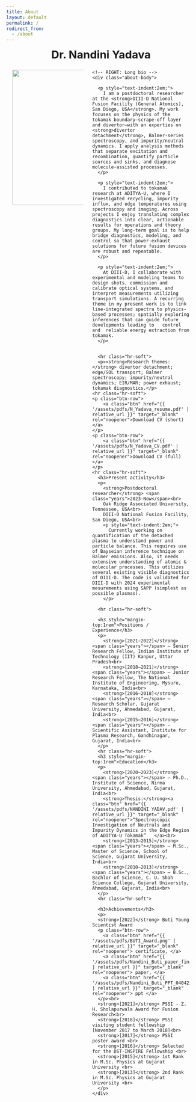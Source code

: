 ```yaml
---
title: About
layout: default
permalink: /
redirect_from:
  - /about
---
```



<style>
/* About page layout */
.about-wrap{max-width:1100px;margin:0 auto;padding:0 1rem 2rem}
.about-title{ text-align:center;font-size:clamp(1.8rem,2.6vw,2.4rem);font-weight:700;margin:.2rem 0 1.4rem }

/* WRAP AROUND PHOTO + SQUARE EDGES */
.about-body{ text-align: justify; hyphens: auto; }
.about-photo img{
  float: left;                  /* wrap text around the image */
  width: 360px;                 /* size of photo; adjust to taste */
  max-width: 40%;
  height: auto;
  margin: 0 24px 14px 0;
  border-radius: 0 !important;  /* override any global “circle image” rule */
  box-shadow: none !important;  /* remove soft frame/shadow if you don’t want it */
  shape-outside: inset(0);      /* keep wrap clean */
}

/* clear the float after the text block */
.about-body::after{ content:""; display:block; clear:both; }

/* paragraph/link styling */
.about-body p{ margin:.75rem 0; line-height:1.7; font-size:1.02rem; color:#222 }
.about-body a{ color:#0d3ea9; font-weight:600; text-decoration:underline }
.hr-soft{ height:1px; background:#e6e6e6; border:0; margin:1.4rem 0 }

/* mobile: stack image above text, no wrap */
@media (max-width:700px){
  .about-photo img{ float:none; display:block; width:100%; max-width:none; margin:0 0 12px 0; shape-outside:none }
  .about-body{ text-align:left; }
}

</style>

<div class="about-wrap">
  <h1 class="about-title">Dr. Nandini Yadava</h1>

  <div class="about-grid">
    <!-- LEFT: Photo -->
    <div class="about-photo">
      <!-- Put your image here -->
      <img src="{{ site.baseurl }}/assets/image/2401_PUB012535-Nandni_Yadava_2.jpg">
    </div>

    <!-- RIGHT: Long bio -->
    <div class="about-body">

      <p style="text-indent:2em;">
        I am a postdoctoral researcher at the <strong>DIII-D National Fusion Facility (General Atomics), San Diego, USA</strong>. My work focuses on the physics of the tokamak boundary—scrape-off layer and divertor—with an experties on <strong>divertor detachment</strong>, Balmer-series spectroscopy, and impurity/neutral dynamics. I apply analysis methods that separate excitation and recombination, quantify particle sources and sinks, and diagnose molecule-assisted processes.
      </p>

      <p style="text-indent:2em;">
        I contributed to tokamak research at ADITYA-U, where I investigated recycling, impurity influx, and edge temperatures using spectroscopy and imaging. Across projects I enjoy translating complex diagnostics into clear, actionable results for operations and theory groups. My long-term goal is to help bridge diagnostics, modeling, and control so that power-exhaust solutions for future fusion devices are robust and repeatable.
      </p>
      
      <p style="text-indent:2em;">
        At DIII-D, I collaborate with experimental and modeling teams to design shots, commission and calibrate optical systems, and interpret measurements utilizing transport simulations. A recurring theme in my present work is to link line-integrated spectra to physics-based processes; spatially exploring inferences that can guide future  developments leading to   control and  reliable energy extraction from tokamak.
      </p>


      <hr class="hr-soft">
      <p><strong>Research themes:</strong> divertor detachment; edge/SOL transport; Balmer spectroscopy; impurity/neutral dynamics; EIR/MAR; power exhaust; tokamak diagnostics.</p>
    <hr class="hr-soft">
    <p class="btn-row">
        <a class="btn" href="{{ '/assets/pdfs/N_Yadava_resume.pdf' | relative_url }}" target="_blank" rel="noopener">Download CV (short) </a>
    </p>
    <p class="btn-row">
        <a class="btn" href="{{ '/assets/pdfs/N_Yadava_CV.pdf' | relative_url }}" target="_blank" rel="noopener">Download CV (full) </a>
    </p>
    <hr class="hr-soft">
      <h3>Present activity</h3>
      <p>
        <strong>Postdoctoral researcher</strong> <span class="years">2023–Now</span><br>
        Oak Ridge Associated University, Tennessee, USA<br>
        DIII-D National Fusion Facility, San Diego, USA<br>
        <p style="text-indent:2em;">
          Currently working on quantification of the detached plasma to understand power and particle balance. This requires use of Bayseian inference technique on Balmer emissions. Also, it needs extensive understanding of atomic & molecular processes. This utilizes several existing visible diagnostics of DIII-D. The code is validated for DIII-D with 2024 experimental mesurements using SAPP (simplest as possible plasmas).
        </p>
     
      <hr class="hr-soft">
      
      <h3 style="margin-top:1rem">Positions / Experience</h3>
      <p>
        <strong>[2021–2022]</strong> <span class="years"></span> — Senior Research Fellow, Indian Institute of Technology (IIT) Kanpur, Uttar Pradesh<br>
        <strong>[2018–2021]</strong> <span class="years"></span> — Junior Research Fellow, The National Institute of Engineering, Mysuru, Karnataka, India<br>
        <strong>[2016–2018]</strong> <span class="years"></span> — Research Scholar, Gujarat University, Ahmedabad, Gujarat, India<br>
        <strong>[2015–2016]</strong> <span class="years"></span> — Scientific Assistant, Institute for Plasma Research, Gandhinagar, Gujarat, India<br>
      </p>
      <hr class="hr-soft">
      <h3 style="margin-top:1rem">Education</h3>
      <p>
        <strong>[2020–2023]</strong> <span class="years"></span> — Ph.D., Institute of Science, Nirma University, Ahmedabad, Gujarat, India<br>
        <strong>Thesis:</strong><a class="btn" href="{{ '/assets/pdfs/NANDINI YADAV.pdf' | relative_url }}" target="_blank" rel="noopener">“Spectroscopic Investigation of Neutrals and Impurity Dynamics in the Edge Region of ADITYA-U Tokamak”   </a><br>
        <strong>[2013–2015]</strong> <span class="years"></span> — M.Sc., Master of Science, School of Science, Gujarat University, India<br>
        <strong>[2010–2013]</strong> <span class="years"></span> — B.Sc., Bachlor of Science, C. U. Shah Science College, Gujarat University, Ahmedabad, Gujarat, India<br>
      </p>
      <hr class="hr-soft">
      
      <h3>Achievements</h3>
      <p>
      <strong>[2022]</strong> Buti Young Scientist Award      
      <p class="btn-row">
        <a class="btn" href="{{ '/assets/pdfs/BUTI_Award.png' | relative_url }}" target="_blank" rel="noopener"> certificate, </a>
        <a class="btn" href="{{ '/assets/pdfs/Nandini_Buti_paper_final.pdf' | relative_url }}" target="_blank" rel="noopener"> paper, </a>
        <a class="btn" href="{{ '/assets/pdfs/Nandini_Buti_PPT_040422.pdf' | relative_url }}" target="_blank" rel="noopener"> ppt </a>
      </p><br> 
      <strong>[2021]</strong> PSSI - Z. H. Sholapurwala Award for Fusion Research<br>
      <strong>[2018]</strong> PSSI visiting student fellowship [November 2017 to March 2018]<br>
      <strong>[2017]</strong> PSSI poster award <br>
      <strong>[2016]</strong> Selected for the DST-INSPIRE Fellowship <br>
      <strong>[2015]</strong> 1st Rank in M.Sc. Physics at Gujarat University <br>
      <strong>[2013]</strong> 2nd Rank in M.Sc. Physics at Gujarat University <br>
      </p>
    </div>
  </div>
</div>
